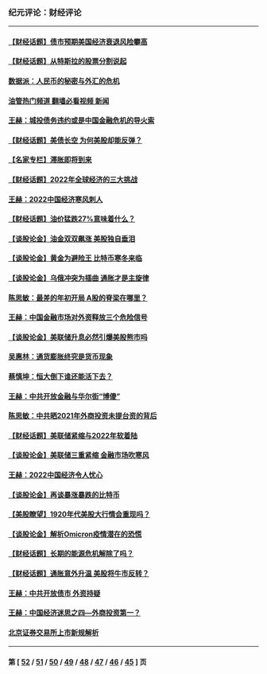 ### 纪元评论：财经评论
---
#### [【财经话题】债市预期美国经济衰退风险攀高](../../pages/nsc1026/n13698043.md?04120330) 
#### [【财经话题】从特斯拉的股票分割说起](../../pages/nsc1026/n13679733.md?04120330) 
#### [数据派：人民币的秘密与外汇的危机](../../pages/nsc1026/n13667092.md?04120330) 
#### [油管热门频道 翻墙必看视频 新闻](ok?04120330)
#### [王赫：城投债务违约或是中国金融危机的导火索](../../pages/nsc1026/n13665322.md?04120330) 
#### [【财经话题】美债长空 为何美股却能反弹？](../../pages/nsc1026/n13665895.md?04120330) 
#### [【名家专栏】滞胀即将到来](../../pages/nsc1026/n13658171.md?04120330) 
#### [【财经话题】2022年全球经济的三大挑战](../../pages/nsc1026/n13654423.md?04120330) 
#### [王赫：2022中国经济寒风刺人](../../pages/nsc1026/n13651403.md?04120330) 
#### [【财经话题】油价猛跌27%意味着什么？](../../pages/nsc1026/n13648767.md?04120330) 
#### [【谈股论金】油金双双飙涨 美股独自垂泪](../../pages/nsc1026/n13631742.md?04120330) 
#### [【谈股论金】黄金为避险王 比特币寒冬来临](../../pages/nsc1026/n13600406.md?04120330) 
#### [【谈股论金】乌俄冲突为插曲 通胀才是主旋律](../../pages/nsc1026/n13576797.md?04120330) 
#### [陈思敏：最差的年初开局 A股的脊梁在哪里？](../../pages/nsc1026/n13558359.md?04120330) 
#### [王赫：中国金融市场对外资释放三个危险信号](../../pages/nsc1026/n13546389.md?04120330) 
#### [【谈股论金】美联储升息必然引爆美股熊市吗](../../pages/nsc1026/n13519194.md?04120330) 
#### [吴惠林：通货膨胀终究是货币现象](../../pages/nsc1026/n13512979.md?04120330) 
#### [蔡慎坤：恒大倒下谁还能活下去？](../../pages/nsc1026/n13501831.md?04120330) 
#### [王赫：中共开放金融与华尔街“博傻”](../../pages/nsc1026/n13501138.md?04120330) 
#### [陈思敏：中共晒2021年外商投资未提台资的背后](../../pages/nsc1026/n13501057.md?04120330) 
#### [【财经话题】美联储紧缩与2022年软着陆](../../pages/nsc1026/n13498354.md?04120330) 
#### [【谈股论金】美联储三重紧缩 金融市场吹寒风](../../pages/nsc1026/n13487202.md?04120330) 
#### [王赫：2022中国经济令人忧心](../../pages/nsc1026/n13480433.md?04120330) 
#### [【谈股论金】再谈暴涨暴跌的比特币](../../pages/nsc1026/n13428036.md?04120330) 
#### [【美股瞭望】1920年代美股大行情会重现吗？](../../pages/nsc1026/n13425425.md?04120330) 
#### [【谈股论金】解析Omicron疫情潜在的恐慌](../../pages/nsc1026/n13403704.md?04120330) 
#### [【财经话题】长期的能源危机解除了吗？](../../pages/nsc1026/n13378041.md?04120330) 
#### [【财经话题】通胀意外升温 美股将牛市反转？](../../pages/nsc1026/n13370659.md?04120330) 
#### [王赫：中共开放债市 外资持疑](../../pages/nsc1026/n13366203.md?04120330) 
#### [王赫：中国经济迷思之四—外商投资第一？](../../pages/nsc1026/n13354150.md?04120330) 
#### [北京证券交易所上市新规解析](../../pages/nsc1026/n13348292.md?04120330) 

---
#### 第 [ [52](./52.md?04120330) / [51](./51.md?04120330) / [50](./50.md?04120330) / [49](./49.md?04120330) / [48](./48.md?04120330) / [47](./47.md?04120330) / [46](./46.md?04120330) / [45](./45.md?04120330) ] 页
